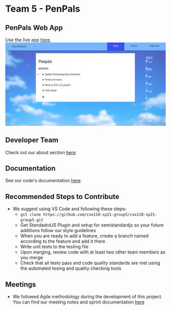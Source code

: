 # Team 5 - PenPals

## PenPals Web App
Use the live app [here](https://cse110-sp21-group5.github.io/cse110-sp21-group5/source/).
![Landing Page Screenshot](docs/media/landing_page_screenshot.png)

## Developer Team
Check out our about section [here](admin/team.md).

## Documentation
See our code's documentation [here](https://cse110-sp21-group5.github.io/cse110-sp21-group5/docs/global.html).

## Recommended Steps to Contribute
- We suggest using VS Code and following these steps:
  - `git clone https://github.com/cse110-sp21-group5/cse110-sp21-group5.git`
  - Get StandadrdJS Plugin and setup for semistandardjs so your future additions follow our style guidelines
  - When you are ready to add a feature, create a branch named according to the feature and add it there
  - Write unit tests to the testing file
  - Upon merging, review code with at least two other team members as you merge
  - Check that all tests pass and code quality standards are met using the automated tesing and quality checking tools

## Meetings
- We followed Agile methodology during the development of this project. You can find our meeting notes and sprint documentation [here](admin/meetings)
